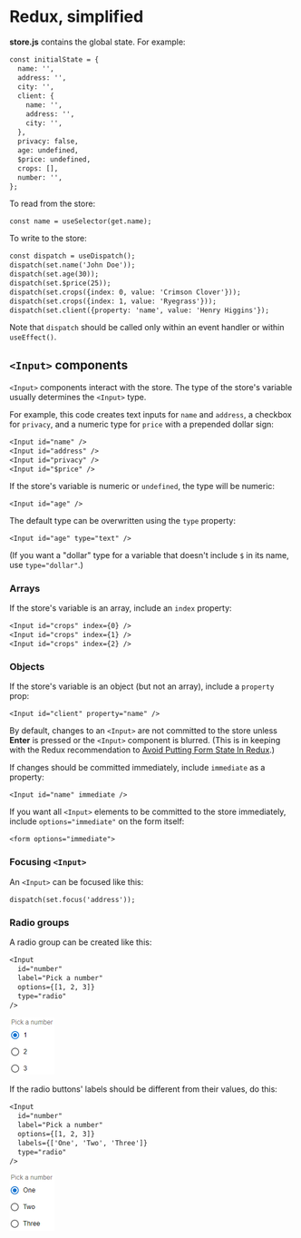 # Redux, simplified

**store.js** contains the global state.  For example:

```
const initialState = {
  name: '',
  address: '',
  city: '',
  client: {
    name: '',
    address: '',
    city: '',
  },
  privacy: false,
  age: undefined,
  $price: undefined,
  crops: [],
  number: '',
};
```

To read from the store:
```
const name = useSelector(get.name);
```

To write to the store:
```
const dispatch = useDispatch();
dispatch(set.name('John Doe'));
dispatch(set.age(30));
dispatch(set.$price(25));
dispatch(set.crops({index: 0, value: 'Crimson Clover'}));
dispatch(set.crops({index: 1, value: 'Ryegrass'}));
dispatch(set.client({property: 'name', value: 'Henry Higgins'});
```

Note that `dispatch` should be called only within an event handler or within `useEffect()`.

## `<Input>` components ##

`<Input>` components interact with the store.  The type of the store's variable usually determines the `<Input>` type.

For example, this code creates text inputs for `name` and `address`, a checkbox for `privacy`, and a numeric type for `price` with a prepended dollar sign:
```
<Input id="name" />
<Input id="address" />
<Input id="privacy" />
<Input id="$price" />
```

If the store's variable is numeric or `undefined`, the type will be numeric:
```
<Input id="age" />
```

The default type can be overwritten using the `type` property:
```
<Input id="age" type="text" />
```

(If you want a "dollar" type for a variable that doesn't include `$` in its name, use `type="dollar"`.)

### Arrays ###
If the store's variable is an array, include an `index` property:
```
<Input id="crops" index={0} />
<Input id="crops" index={1} />
<Input id="crops" index={2} />
```

### Objects ###
If the store's variable is an object (but not an array), include a `property` prop:
```
<Input id="client" property="name" />
```

By default, changes to an `<Input>` are not committed to the store unless **Enter** is pressed or the `<Input>` component is blurred.  (This is in keeping with the Redux recommendation to [Avoid Putting Form State In Redux](https://redux.js.org/style-guide/#avoid-putting-form-state-in-redux).)

If changes should be committed immediately, include `immediate` as a property:
```
<Input id="name" immediate />
```

If you want all `<Input>` elements to be committed to the store immediately, include `options="immediate"` on the form itself:
```
<form options="immediate">
```

### Focusing `<Input>` ###
An `<Input>` can be focused like this:
```
dispatch(set.focus('address'));
```

### Radio groups ###
A radio group can be created like this:
```
<Input
  id="number"
  label="Pick a number"
  options={[1, 2, 3]}
  type="radio"
/>
```
![Output](https://raw.githubusercontent.com/rickhitchcock/redux-app/master/images/RadioButton1.png)

If the radio buttons' labels should be different from their values, do this:
```
<Input
  id="number"
  label="Pick a number"
  options={[1, 2, 3]}
  labels={['One', 'Two', 'Three']}
  type="radio"
/>
```
![Output](https://raw.githubusercontent.com/rickhitchcock/redux-app/master/images/RadioButton2.png)
